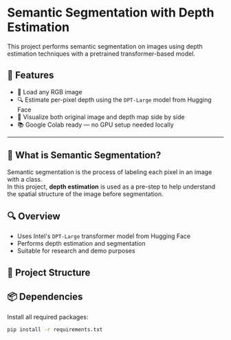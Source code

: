 # Semantic Segmentation with Depth Estimation

This project performs semantic segmentation on images using depth estimation techniques with a pretrained transformer-based model.
## 📌 Features

- 🌄 Load any RGB image
- 🔍 Estimate per-pixel depth using the `DPT-Large` model from Hugging Face
- 🎨 Visualize both original image and depth map side by side
- 📚 Google Colab ready — no GPU setup needed locally

---

## 🧠 What is Semantic Segmentation?

Semantic segmentation is the process of labeling each pixel in an image with a class.  
In this project, **depth estimation** is used as a pre-step to help understand the spatial structure of the image before segmentation.

## 🔍 Overview

- Uses Intel's `DPT-Large` transformer model from Hugging Face
- Performs depth estimation and segmentation
- Suitable for research and demo purposes

## 📁 Project Structure


## 📦 Dependencies

Install all required packages:

```bash
pip install -r requirements.txt
